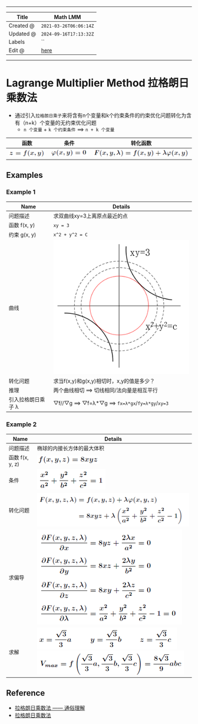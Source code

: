 -----

| Title     | Math LMM                                           |
| --------- | -------------------------------------------------- |
| Created @ | `2021-03-26T06:06:14Z`                             |
| Updated @ | `2024-09-16T17:13:32Z`                             |
| Labels    | \`\`                                               |
| Edit @    | [here](https://github.com/junxnone/math/issues/19) |

-----

# Lagrange Multiplier Method 拉格朗日乘数法

  - 通过引入`拉格朗日乘子`来将含有n个变量和k个约束条件的约束优化问题转化为含有（n+k）个变量的无约束优化问题
      - `n 个变量` + `k 个约束条件` ==\> `n + k 个变量`

| 函数                                                           | 条件                                                           | 转化函数                                                         |
| ------------------------------------------------------------ | ------------------------------------------------------------ | ------------------------------------------------------------ |
| ![image](media/6c6715d6b697cbe9ae80bc4a27bf2064a8b1b889.png) | ![image](media/67b77dba811080c1d9058840ed37de8cb1907b6f.png) | ![image](media/39f36bf8e7f49c3e160103b6184f75af429c5e62.png) |

## Examples

### Example 1

| Name       | Details                                                      |
| ---------- | ------------------------------------------------------------ |
| 问题描述       | 求双曲线xy=3上离原点最近的点                                             |
| 函数 f(x, y) | `xy = 3`                                                     |
| 约束 g(x, y) | `x^2 + y^2 = C`                                              |
| 曲线         | ![image](media/7472deea199c7644de66d64bcfd770d130c4eba2.png) |
| 转化问题       | 求当f(x,y)和g(x,y)相切时，x,y的值是多少？                                 |
| 推理         | 两个曲线相切 ==\> 切线相同/法向量是相互平行                                    |
| 引入拉格朗日乘子 λ | ▽f//▽g ==\> ▽f=λ\*▽g ==\> `fx=λ*gx`/`fy=λ*gy`/`xy=3`         |

### Example 2

| Name          | Details                                                                                                                   |
| ------------- | ------------------------------------------------------------------------------------------------------------------------- |
| 问题描述          | 椭球的内接长方体的最大体积                                                                                                             |
| 函数 f(x, y, z) | ![image](media/4fccc4966469907a6175b8e21b4897ed307eadbd.png)                                                              |
| 条件            | ![image](media/b89a9c1ba87736da27455dbeb5311f3fc64447e1.png)                                                              |
| 转化问题          | ![image](media/dc5f16b030cd1b703b249b02851a7dec2136e17f.png)                                                              |
| 求偏导           | ![image](media/eeb8e040034d7d68b95f69d8098527069dd6c4ae.png)                                                              |
| 求解            | ![image](media/0de1c7b0b1aeed3edd58e5fbc5cc2d73040cca3a.png) ![image](media/783ebd6eb7360d3e1fc9de7f8555d8b09690313a.png) |

## Reference

  - [拉格朗日乘数法 ——
    通俗理解](https://blog.csdn.net/THmen/article/details/87366904)
  - [拉格朗日乘数法](https://blog.csdn.net/acdreamers/article/details/41413445)
